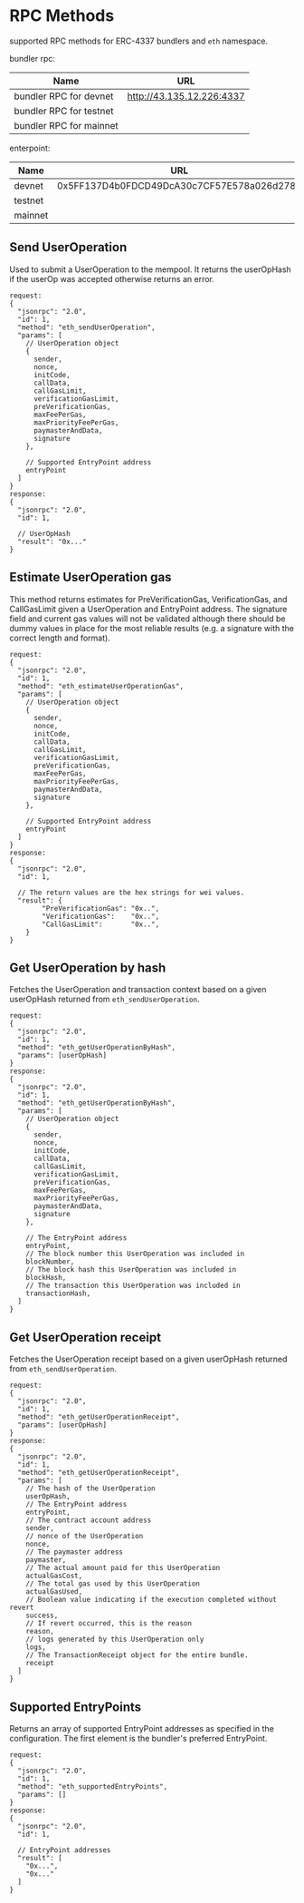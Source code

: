 # RPC Methods

supported RPC methods for ERC-4337 bundlers and `eth` namespace.

bundler rpc:

|Name | URL |
|--------|---------|
|bundler RPC for devnet|http://43.135.12.226:4337|
|bundler RPC for testnet||
|bundler RPC for mainnet||

enterpoint:

|Name | URL |
|--------|---------|
| devnet|0x5FF137D4b0FDCD49DcA30c7CF57E578a026d2789|
| testnet||
| mainnet||

## Send UserOperation

Used to submit a UserOperation to the mempool. It returns the userOpHash if the userOp was accepted otherwise returns an error.

```
request:
{
  "jsonrpc": "2.0",
  "id": 1,
  "method": "eth_sendUserOperation",
  "params": [
    // UserOperation object
    {
      sender,
      nonce,
      initCode,
      callData,
      callGasLimit,
      verificationGasLimit,
      preVerificationGas,
      maxFeePerGas,
      maxPriorityFeePerGas,
      paymasterAndData,
      signature
    },

    // Supported EntryPoint address
    entryPoint
  ]
}
response:
{
  "jsonrpc": "2.0",
  "id": 1,

  // UserOpHash
  "result": "0x..."
}
```

## Estimate UserOperation gas

This method returns estimates for PreVerificationGas, VerificationGas, and CallGasLimit given a UserOperation and EntryPoint address. The signature field and current gas values will not be validated although there should be dummy values in place for the most reliable results (e.g. a signature with the correct length and format).

```
request:
{
  "jsonrpc": "2.0",
  "id": 1,
  "method": "eth_estimateUserOperationGas",
  "params": [
    // UserOperation object
    {
      sender,
      nonce,
      initCode,
      callData,
      callGasLimit,
      verificationGasLimit,
      preVerificationGas,
      maxFeePerGas,
      maxPriorityFeePerGas,
      paymasterAndData,
      signature
    },

    // Supported EntryPoint address
    entryPoint
  ]
}
response:
{
  "jsonrpc": "2.0",
  "id": 1,

  // The return values are the hex strings for wei values.
  "result": {
		"PreVerificationGas": "0x..",
		"VerificationGas":    "0x..",
		"CallGasLimit":       "0x..",
	}
}
```

## Get UserOperation by hash

Fetches the UserOperation and transaction context based on a given userOpHash returned from `eth_sendUserOperation`.

```
request:
{
  "jsonrpc": "2.0",
  "id": 1,
  "method": "eth_getUserOperationByHash",
  "params": [userOpHash]
}
response:
{
  "jsonrpc": "2.0",
  "id": 1,
  "method": "eth_getUserOperationByHash",
  "params": [
    // UserOperation object
    {
      sender,
      nonce,
      initCode,
      callData,
      callGasLimit,
      verificationGasLimit,
      preVerificationGas,
      maxFeePerGas,
      maxPriorityFeePerGas,
      paymasterAndData,
      signature
    },

    // The EntryPoint address
    entryPoint,
    // The block number this UserOperation was included in
    blockNumber,
    // The block hash this UserOperation was included in
    blockHash,
    // The transaction this UserOperation was included in
    transactionHash,
  ]
}
```

## Get UserOperation receipt

Fetches the UserOperation receipt based on a given userOpHash returned from `eth_sendUserOperation`.

```
request:
{
  "jsonrpc": "2.0",
  "id": 1,
  "method": "eth_getUserOperationReceipt",
  "params": [userOpHash]
}
response:
{
  "jsonrpc": "2.0",
  "id": 1,
  "method": "eth_getUserOperationReceipt",
  "params": [
    // The hash of the UserOperation
    userOpHash,
    // The EntryPoint address
    entryPoint,
    // The contract account address
    sender,
    // nonce of the UserOperation
    nonce,
    // The paymaster address
    paymaster,
    // The actual amount paid for this UserOperation
    actualGasCost,
    // The total gas used by this UserOperation
    actualGasUsed,
    // Boolean value indicating if the execution completed without revert
    success,
    // If revert occurred, this is the reason
    reason,
    // logs generated by this UserOperation only
    logs,
    // The TransactionReceipt object for the entire bundle.
    receipt
  ]
}
```

## Supported EntryPoints

Returns an array of supported EntryPoint addresses as specified in the configuration. The first element is the bundler's preferred EntryPoint.

```
request:
{
  "jsonrpc": "2.0",
  "id": 1,
  "method": "eth_supportedEntryPoints",
  "params": []
}
response:
{
  "jsonrpc": "2.0",
  "id": 1,

  // EntryPoint addresses
  "result": [
    "0x...",
    "0x..."
  ]
}
```